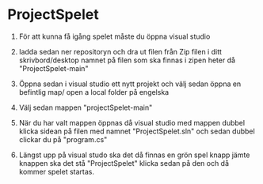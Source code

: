 # ProjectSpelet

1. För att kunna få igång spelet måste du öppna visual studio

2. ladda sedan ner repositoryn och dra ut filen från Zip filen i ditt skrivbord/desktop namnet på filen som ska finnas i zipen heter då "ProjectSpelet-main"

3. Öppna sedan i visual studio ett nytt projekt och välj sedan öppna en befintlig map/ open a local folder på engelska

4. Välj sedan mappen "projectSpelet-main"

5. När du har valt mappen öppnas då visual studio med mappen dubbel klicka sidean på filen med namnet "ProjectSpelet.sln" och sedan dubbel clickar du på "program.cs"

6. Längst upp på visual studo ska det då finnas en grön spel knapp jämte knappen ska det stå "ProjectSpelet" klicka sedan på den och då kommer spelet startas.
